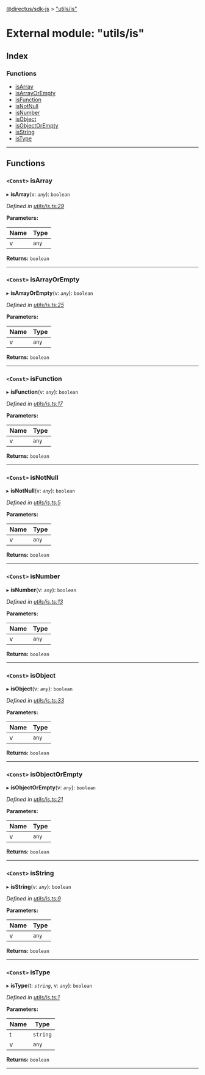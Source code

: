 [@directus/sdk-js](../README.md) > ["utils/is"](../modules/_utils_is_.md)

# External module: "utils/is"

## Index

### Functions

* [isArray](_utils_is_.md#isarray)
* [isArrayOrEmpty](_utils_is_.md#isarrayorempty)
* [isFunction](_utils_is_.md#isfunction)
* [isNotNull](_utils_is_.md#isnotnull)
* [isNumber](_utils_is_.md#isnumber)
* [isObject](_utils_is_.md#isobject)
* [isObjectOrEmpty](_utils_is_.md#isobjectorempty)
* [isString](_utils_is_.md#isstring)
* [isType](_utils_is_.md#istype)

---

## Functions

<a id="isarray"></a>

### `<Const>` isArray

▸ **isArray**(v: *`any`*): `boolean`

*Defined in [utils/is.ts:29](https://github.com/janbiasi/sdk-js/blob/a08c70e/src/utils/is.ts#L29)*

**Parameters:**

| Name | Type |
| ------ | ------ |
| v | `any` |

**Returns:** `boolean`

___
<a id="isarrayorempty"></a>

### `<Const>` isArrayOrEmpty

▸ **isArrayOrEmpty**(v: *`any`*): `boolean`

*Defined in [utils/is.ts:25](https://github.com/janbiasi/sdk-js/blob/a08c70e/src/utils/is.ts#L25)*

**Parameters:**

| Name | Type |
| ------ | ------ |
| v | `any` |

**Returns:** `boolean`

___
<a id="isfunction"></a>

### `<Const>` isFunction

▸ **isFunction**(v: *`any`*): `boolean`

*Defined in [utils/is.ts:17](https://github.com/janbiasi/sdk-js/blob/a08c70e/src/utils/is.ts#L17)*

**Parameters:**

| Name | Type |
| ------ | ------ |
| v | `any` |

**Returns:** `boolean`

___
<a id="isnotnull"></a>

### `<Const>` isNotNull

▸ **isNotNull**(v: *`any`*): `boolean`

*Defined in [utils/is.ts:5](https://github.com/janbiasi/sdk-js/blob/a08c70e/src/utils/is.ts#L5)*

**Parameters:**

| Name | Type |
| ------ | ------ |
| v | `any` |

**Returns:** `boolean`

___
<a id="isnumber"></a>

### `<Const>` isNumber

▸ **isNumber**(v: *`any`*): `boolean`

*Defined in [utils/is.ts:13](https://github.com/janbiasi/sdk-js/blob/a08c70e/src/utils/is.ts#L13)*

**Parameters:**

| Name | Type |
| ------ | ------ |
| v | `any` |

**Returns:** `boolean`

___
<a id="isobject"></a>

### `<Const>` isObject

▸ **isObject**(v: *`any`*): `boolean`

*Defined in [utils/is.ts:33](https://github.com/janbiasi/sdk-js/blob/a08c70e/src/utils/is.ts#L33)*

**Parameters:**

| Name | Type |
| ------ | ------ |
| v | `any` |

**Returns:** `boolean`

___
<a id="isobjectorempty"></a>

### `<Const>` isObjectOrEmpty

▸ **isObjectOrEmpty**(v: *`any`*): `boolean`

*Defined in [utils/is.ts:21](https://github.com/janbiasi/sdk-js/blob/a08c70e/src/utils/is.ts#L21)*

**Parameters:**

| Name | Type |
| ------ | ------ |
| v | `any` |

**Returns:** `boolean`

___
<a id="isstring"></a>

### `<Const>` isString

▸ **isString**(v: *`any`*): `boolean`

*Defined in [utils/is.ts:9](https://github.com/janbiasi/sdk-js/blob/a08c70e/src/utils/is.ts#L9)*

**Parameters:**

| Name | Type |
| ------ | ------ |
| v | `any` |

**Returns:** `boolean`

___
<a id="istype"></a>

### `<Const>` isType

▸ **isType**(t: *`string`*, v: *`any`*): `boolean`

*Defined in [utils/is.ts:1](https://github.com/janbiasi/sdk-js/blob/a08c70e/src/utils/is.ts#L1)*

**Parameters:**

| Name | Type |
| ------ | ------ |
| t | `string` |
| v | `any` |

**Returns:** `boolean`

___

